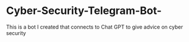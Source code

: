 # Cyber-Security-Telegram-Bot-
This is a bot I created that connects to Chat GPT to give advice on cyber security 
